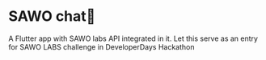 # SAWO chat📱
A Flutter app with SAWO labs API integrated in it.
Let this serve as an entry for SAWO LABS challenge in DeveloperDays Hackathon